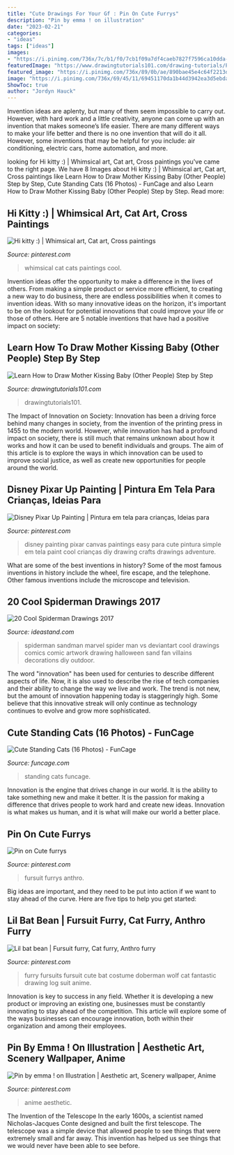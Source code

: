 ```yaml
---
title: "Cute Drawings For Your Gf : Pin On Cute Furrys"
description: "Pin by emma ! on illustration"
date: "2023-02-21"
categories:
- "ideas"
tags: ["ideas"]
images:
- "https://i.pinimg.com/736x/7c/b1/f0/7cb1f09a7df4caeb7827f7596ca10dda--disney-drawings-art-drawings.jpg"
featuredImage: "https://www.drawingtutorials101.com/drawing-tutorials/People/Other-People/mother-kissing-baby/how-to-draw-Mother-Kissing-Baby-step-9.png"
featured_image: "https://i.pinimg.com/736x/89/0b/ae/890bae45e4c64f2213dd22246036a471--cool-cats-i-love-cats.jpg"
image: "https://i.pinimg.com/736x/69/45/11/69451170da1b44d3942ea3d5ebdadf30.jpg"
ShowToc: true
author: "Jordyn Hauck"
---
```



Invention ideas are aplenty, but many of them seem impossible to carry out. However, with hard work and a little creativity, anyone can come up with an invention that makes someone’s life easier. There are many different ways to make your life better and there is no one invention that will do it all. However, some inventions that may be helpful for you include: air conditioning, electric cars, home automation, and more.

	

		
looking for Hi kitty :) | Whimsical art, Cat art, Cross paintings you've came to the right page. We have 8 Images about Hi kitty :) | Whimsical art, Cat art, Cross paintings like Learn How to Draw Mother Kissing Baby (Other People) Step by Step, Cute Standing Cats (16 Photos) - FunCage and also Learn How to Draw Mother Kissing Baby (Other People) Step by Step. Read more:
		
    
## Hi Kitty :) | Whimsical Art, Cat Art, Cross Paintings

<img loading=lazy src="https://i.pinimg.com/736x/89/0b/ae/890bae45e4c64f2213dd22246036a471--cool-cats-i-love-cats.jpg" onerror="this.onerror=null;this.src='https://tse1.mm.bing.net/th?id=OIP.dfjx3uv4MQTPQcq5ggurMAHaLH&amp;pid=15.1';" alt="Hi kitty :) | Whimsical art, Cat art, Cross paintings">

_Source: pinterest.com_

>whimsical cat cats paintings cool. 

	

Invention ideas offer the opportunity to make a difference in the lives of others. From making a simple product or service more efficient, to creating a new way to do business, there are endless possibilities when it comes to invention ideas. With so many innovative ideas on the horizon, it's important to be on the lookout for potential innovations that could improve your life or those of others. Here are 5 notable inventions that have had a positive impact on society: 
    
## Learn How To Draw Mother Kissing Baby (Other People) Step By Step

<img loading=lazy src="https://www.drawingtutorials101.com/drawing-tutorials/People/Other-People/mother-kissing-baby/how-to-draw-Mother-Kissing-Baby-step-9.png" onerror="this.onerror=null;this.src='https://tse4.mm.bing.net/th?id=OIP.WwBcFFsBbcebaK1vs06utQHaKe&amp;pid=15.1';" alt="Learn How to Draw Mother Kissing Baby (Other People) Step by Step">

_Source: drawingtutorials101.com_

>drawingtutorials101. 

	

The Impact of Innovation on Society:
Innovation has been a driving force behind many changes in society, from the invention of the printing press in 1455 to the modern world. However, while innovation has had a profound impact on society, there is still much that remains unknown about how it works and how it can be used to benefit individuals and groups. The aim of this article is to explore the ways in which innovation can be used to improve social justice, as well as create new opportunities for people around the world.

    
## Disney Pixar Up Painting | Pintura Em Tela Para Crianças, Ideias Para

<img loading=lazy src="https://i.pinimg.com/736x/7c/b1/f0/7cb1f09a7df4caeb7827f7596ca10dda--disney-drawings-art-drawings.jpg" onerror="this.onerror=null;this.src='https://tse4.mm.bing.net/th?id=OIP.h_SqS2vJ2wf9DjxzUvNxxQHaJ4&amp;pid=15.1';" alt="Disney Pixar Up Painting | Pintura em tela para crianças, Ideias para">

_Source: pinterest.com_

>disney painting pixar canvas paintings easy para cute pintura simple em tela paint cool crianças diy drawing crafts drawings adventure. 

	

What are some of the best inventions in history?
Some of the most famous inventions in history include the wheel, fire escape, and the telephone. Other famous inventions include the microscope and television.

    
## 20 Cool Spiderman Drawings 2017

<img loading=lazy src="https://ideastand.com/wp-content/uploads/2014/07/spiderman-drawings/10-spiderman-drawings.jpg" onerror="this.onerror=null;this.src='https://tse1.mm.bing.net/th?id=OIP.FZw-3YfbV509bX-MAGQLowHaLG&amp;pid=15.1';" alt="20 Cool Spiderman Drawings 2017">

_Source: ideastand.com_

>spiderman sandman marvel spider man vs deviantart cool drawings comics comic artwork drawing halloween sand fan villains decorations diy outdoor. 

	

The word "innovation" has been used for centuries to describe different aspects of life. Now, it is also used to describe the rise of tech companies and their ability to change the way we live and work. The trend is not new, but the amount of innovation happening today is staggeringly high. Some believe that this innovative streak will only continue as technology continues to evolve and grow more sophisticated.

    
## Cute Standing Cats (16 Photos) - FunCage

<img loading=lazy src="http://www.funcage.com/blog/wp-content/uploads/2014/06/Cute-Standing-Cats-008.jpg" onerror="this.onerror=null;this.src='https://tse4.mm.bing.net/th?id=OIP.Gf1RWi22KtnOd9vNp27fFgHaJ4&amp;pid=15.1';" alt="Cute Standing Cats (16 Photos) - FunCage">

_Source: funcage.com_

>standing cats funcage. 

	

Innovation is the engine that drives change in our world. It is the ability to take something new and make it better. It is the passion for making a difference that drives people to work hard and create new ideas. Innovation is what makes us human, and it is what will make our world a better place.

    
## Pin On Cute Furrys

<img loading=lazy src="https://i.pinimg.com/736x/13/42/4f/13424fe1e81ac5db75b697683f24de3b.jpg" onerror="this.onerror=null;this.src='https://tse1.mm.bing.net/th?id=OIP.KmZo0d8AZQ4wtJTDByzELQHaKn&amp;pid=15.1';" alt="Pin on Cute furrys">

_Source: pinterest.com_

>fursuit furrys anthro. 

	

Big ideas are important, and they need to be put into action if we want to stay ahead of the curve. Here are five tips to help you get started: 

    
## Lil Bat Bean | Fursuit Furry, Cat Furry, Anthro Furry

<img loading=lazy src="https://i.pinimg.com/736x/69/45/11/69451170da1b44d3942ea3d5ebdadf30.jpg" onerror="this.onerror=null;this.src='https://tse4.mm.bing.net/th?id=OIP.r0Pzl-WAl4GwuHfaQVwjiQAAAA&amp;pid=15.1';" alt="Lil bat bean | Fursuit furry, Cat furry, Anthro furry">

_Source: pinterest.com_

>furry fursuits fursuit cute bat costume doberman wolf cat fantastic drawing log suit anime. 

	

Innovation is key to success in any field. Whether it is developing a new product or improving an existing one, businesses must be constantly innovating to stay ahead of the competition. This article will explore some of the ways businesses can encourage innovation, both within their organization and among their employees.

    
## Pin By Emma ! On Illustration | Aesthetic Art, Scenery Wallpaper, Anime

<img loading=lazy src="https://i.pinimg.com/736x/f2/e3/66/f2e366093e0e200ab7a6acd245d91941.jpg" onerror="this.onerror=null;this.src='https://tse1.mm.bing.net/th?id=OIP.rhtOZB97unhNjaxMSpO7VQHaKg&amp;pid=15.1';" alt="Pin by emma ! on Illustration | Aesthetic art, Scenery wallpaper, Anime">

_Source: pinterest.com_

>anime aesthetic. 

	

The Invention of the Telescope
In the early 1600s, a scientist named Nicholas-Jacques Conte designed and built the first telescope. The telescope was a simple device that allowed people to see things that were extremely small and far away. This invention has helped us see things that we would never have been able to see before.

